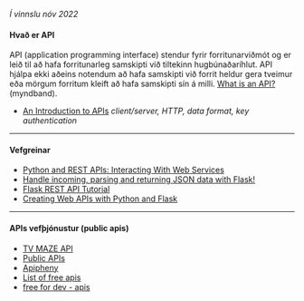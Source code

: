 _Í vinnslu nóv 2022_

#### Hvað er API
API (application programming interface) stendur fyrir forritunarviðmót og er leið til að hafa forritunarleg samskipti við tiltekinn hugbúnaðaríhlut. API hjálpa ekki aðeins notendum að hafa samskipti við forrit heldur gera tveimur eða mörgum forritum kleift að hafa samskipti sín á milli.  [What is an API?](https://www.youtube.com/watch?v=s7wmiS2mSXY) (myndband).

- [An Introduction to APIs](https://zapier.com/learn/apis/chapter-1-introduction-to-apis/)  _client/server, HTTP, data format, key authentication_

---

#### Vefgreinar
* [Python and REST APIs: Interacting With Web Services](https://realpython.com/api-integration-in-python/)
* [Handle incoming, parsing and returning JSON data with Flask!](https://pythonise.com/series/learning-flask/working-with-json-in-flask)
* [Flask REST API Tutorial](https://pythonbasics.org/flask-rest-api/)
* [Creating Web APIs with Python and Flask](https://programminghistorian.org/en/lessons/creating-apis-with-python-and-flask)

---

#### APIs vefþjónustur (public apis)

- [TV MAZE API](https://www.tvmaze.com/api)
- [Public APIs](https://github.com/public-apis/public-apis)
- [Apipheny](https://apipheny.io/free-api/)
- [List of free apis](https://mixedanalytics.com/blog/list-actually-free-open-no-auth-needed-apis/)
- [free for dev - apis](https://github.com/ripienaar/free-for-dev#apis-data-and-ml)

